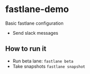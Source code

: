 # fastlane-demo
Basic fastlane configuration

- Send slack messages

## How to run it 

- Run beta lane: `fastlane beta`
- Take snapshots `fastlane snapshot`
